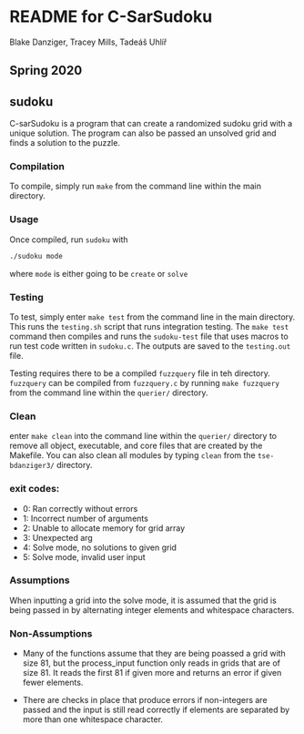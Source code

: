 README for C-SarSudoku
==========================
Blake Danziger, Tracey Mills, Tadeáš Uhlíř

Spring 2020
---------

## sudoku
C-sarSudoku is a program that can create a randomized sudoku grid with a unique solution. The program can also be passed an unsolved grid and finds a solution to the puzzle.


### Compilation

To compile, simply run `make` from the command line within the main directory.

### Usage

Once compiled, run `sudoku` with 
``` bash
./sudoku mode
```
where `mode` is either going to be `create` or `solve`

### Testing

To test, simply enter `make test` from the command line in the main directory.
This runs the `testing.sh` script that runs integration testing. The `make test` command then compiles and runs the `sudoku-test` file that uses macros to run test code written in `sudoku.c`. The outputs are saved to the `testing.out` file.

Testing requires there to be a compiled `fuzzquery` file in teh directory. `fuzzquery` can be compiled from `fuzzquery.c` by running `make fuzzquery` from the command line within the `querier/` directory.

### Clean

enter `make clean` into the command line within the `querier/` directory to remove all object, executable, and core files that are created by the Makefile. You can also clean all modules by typing `clean` from the `tse-bdanziger3/` directory.


### exit codes:

- 0: Ran correctly without errors
- 1: Incorrect number of arguments
- 2: Unable to allocate memory for grid array
- 3: Unexpected arg
- 4: Solve mode, no solutions to given grid
- 5: Solve mode, invalid user input

### Assumptions
When inputting a grid into the solve mode, it is assumed that the grid is being passed in by alternating integer elements and whitespace characters.

### Non-Assumptions

* Many of the functions assume that they are being poassed a grid with size 81, but the process_input function only reads in grids that are of size 81. It reads the first 81 if given more and returns an error if given fewer elements.

* There are checks in place that produce errors if non-integers are passed and the input is still read correctly if elements are separated by more than one whitespace character.
